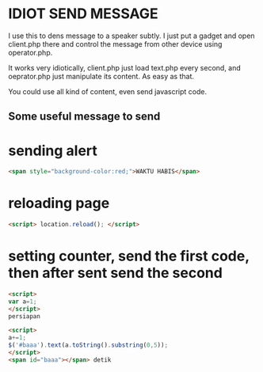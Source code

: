 IDIOT SEND MESSAGE
==================
I use this to dens message to a speaker subtly. I just put a gadget and open client.php there and control the message from other device using operator.php.

It works very idiotically, client.php just load text.php every second, and oeprator.php just manipulate its content. As easy as that.

You could use all kind of content, even send javascript code.

Some useful message to send
---------------------------

# sending alert
```html
<span style="background-color:red;">WAKTU HABIS</span>
```

# reloading page
```html
<script> location.reload(); </script>
```

# setting counter, send the first code, then after sent send the second

```html
<script>
var a=1;
</script>
persiapan

<script>
a+=1;
$('#baaa').text(a.toString().substring(0,5));
</script>
<span id="baaa"></span> detik
```